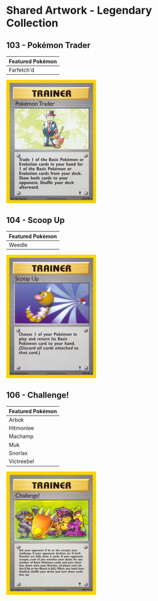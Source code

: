 # Shared Artwork - Legendary Collection

## 103 - Pokémon Trader

|Featured Pokémon|
|:--|
|Farfetch'd

![Pokémon Trader](/images/SharedArtwork/base4-103.png)

## 104 - Scoop Up

|Featured Pokémon|
|:--|
|Weedle

![Scoop Up](/images/SharedArtwork/base4-104.png)

## 106 - Challenge!

|Featured Pokémon|
|:--|
|Arbok
|Hitmonlee
|Machamp
|Muk
|Snorlax
|Victreebel

![Challenge!](/images/SharedArtwork/base4-106.png)